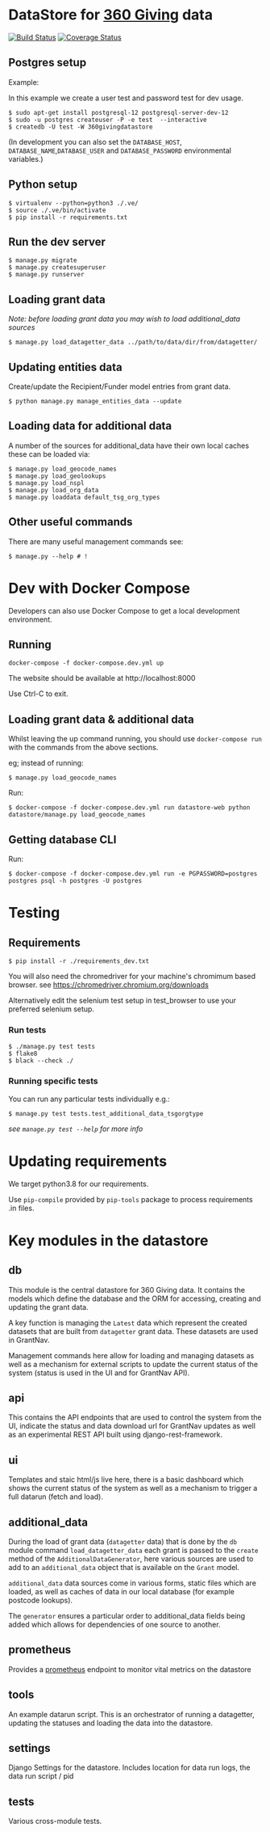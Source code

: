 # DataStore for [360 Giving](https://threesixtygiving.org) data

[![Build Status](https://travis-ci.com/ThreeSixtyGiving/datastore.svg?branch=master)](https://travis-ci.com/ThreeSixtyGiving/datastore)
[![Coverage Status](https://coveralls.io/repos/github/ThreeSixtyGiving/datastore/badge.svg?branch=master)](https://coveralls.io/github/ThreeSixtyGiving/datastore?branch=master)

## Postgres setup

Example:

In this example we create a user test and password test for dev usage.

```
$ sudo apt-get install postgresql-12 postgresql-server-dev-12
$ sudo -u postgres createuser -P -e test  --interactive
$ createdb -U test -W 360givingdatastore

```

(In development you can also set the `DATABASE_HOST`, `DATABASE_NAME`,`DATABASE_USER` and `DATABASE_PASSWORD` environmental variables.)

## Python setup

```
$ virtualenv --python=python3 ./.ve/
$ source ./.ve/bin/activate
$ pip install -r requirements.txt
```

## Run the dev server

```
$ manage.py migrate
$ manage.py createsuperuser
$ manage.py runserver
```

## Loading grant data

_Note: before loading grant data you may wish to load additional_data sources_

```
$ manage.py load_datagetter_data ../path/to/data/dir/from/datagetter/
```

## Updating entities data

Create/update the Recipient/Funder model entries from grant data.

```
$ python manage.py manage_entities_data --update
```

## Loading data for additional data

A number of the sources for additional_data have their own local caches these can be loaded via:

```
$ manage.py load_geocode_names
$ manage.py load_geolookups
$ manage.py load_nspl
$ manage.py load_org_data
$ manage.py loaddata default_tsg_org_types
```

## Other useful commands

There are many useful management commands see:

```
$ manage.py --help # !
```


# Dev with Docker Compose

Developers can also use Docker Compose to get a local development environment.

## Running

    docker-compose -f docker-compose.dev.yml up

The website should be available at http://localhost:8000

Use Ctrl-C to exit.


## Loading grant data & additional data

Whilst leaving the up command running, you should use `docker-compose run` with the commands from the above sections.

eg; instead of running:

```
$ manage.py load_geocode_names
```

Run:

```
$ docker-compose -f docker-compose.dev.yml run datastore-web python datastore/manage.py load_geocode_names
```

## Getting database CLI

Run:

```
$ docker-compose -f docker-compose.dev.yml run -e PGPASSWORD=postgres postgres psql -h postgres -U postgres 
```

# Testing

## Requirements

```
$ pip install -r ./requirements_dev.txt
```

You will also need the chromedriver for your machine's chromimum based browser.
see https://chromedriver.chromium.org/downloads

Alternatively edit the selenium test setup in test_browser to use your preferred selenium setup.

### Run tests

```
$ ./manage.py test tests
$ flake8
$ black --check ./
```

### Running specific tests

You can run any particular tests individually e.g.:

```
$ manage.py test tests.test_additional_data_tsgorgtype
```

_see `manage.py test --help` for more info_

# Updating requirements

We target python3.8 for our requirements.

Use `pip-compile` provided by `pip-tools` package to process requirements .in files.

# Key modules in the datastore

## db

This module is the central datastore for 360 Giving data. It contains the models which define the database and the ORM for accessing, creating and updating the grant data.

A key function is managing the `Latest` data which represent the created datasets that are built from `datagetter` grant data. These datasets are used in GrantNav.

Management commands here allow for loading and managing datasets as well as a mechanism for external scripts to update the current status of the system (status is used in the UI and for GrantNav API).

## api

This contains the API endpoints that are used to control the system from the UI, indicate the status and data download url for GrantNav updates as well as an experimental REST API built using django-rest-framework.

## ui

Templates and staic html/js live here, there is a basic dashboard which shows the current status of the system as well as a mechanism to trigger a full datarun (fetch and load).

## additional_data

During the load of grant data (`datagetter` data) that is done by the `db` module command `load_datagetter_data` each grant is passed to the `create` method of the `AdditionalDataGenerator`, here various sources are used to add to an `additional_data` object that is available on the `Grant` model.

`additional_data` data sources come in various forms, static files which are loaded, as well as caches of data in our local database (for example postcode lookups).

The `generator` ensures a particular order to additional_data fields being added which allows for dependencies of one source to another.

## prometheus

Provides a [prometheus](https://prometheus.io/) endpoint to monitor vital metrics on the datastore

## tools

An example datarun script. This is an orchestrator of running a datagetter, updating the statuses and loading the data into the datastore.

## settings

Django Settings for the datastore. Includes location for data run logs, the data run script / pid

## tests

Various cross-module tests.
